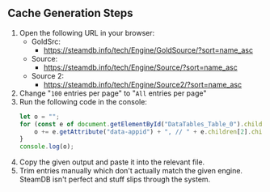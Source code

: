 ## Cache Generation Steps

1. Open the following URL in your browser:
   - GoldSrc:
     - https://steamdb.info/tech/Engine/GoldSource/?sort=name_asc
   - Source:
     - https://steamdb.info/tech/Engine/Source/?sort=name_asc
   - Source 2:
     - https://steamdb.info/tech/Engine/Source2/?sort=name_asc
2. Change "`100` entries per page" to "`All` entries per page"
3. Run the following code in the console:
   ```js
   let o = "";
   for (const e of document.getElementById("DataTables_Table_0").children[2].children) {
       o += e.getAttribute("data-appid") + ", // " + e.children[2].children[0].innerText.split('\n')[0] + '\n';
   }
   console.log(o);
   ```
4. Copy the given output and paste it into the relevant file.
5. Trim entries manually which don't actually match the given engine. SteamDB isn't perfect and stuff slips through the system.
